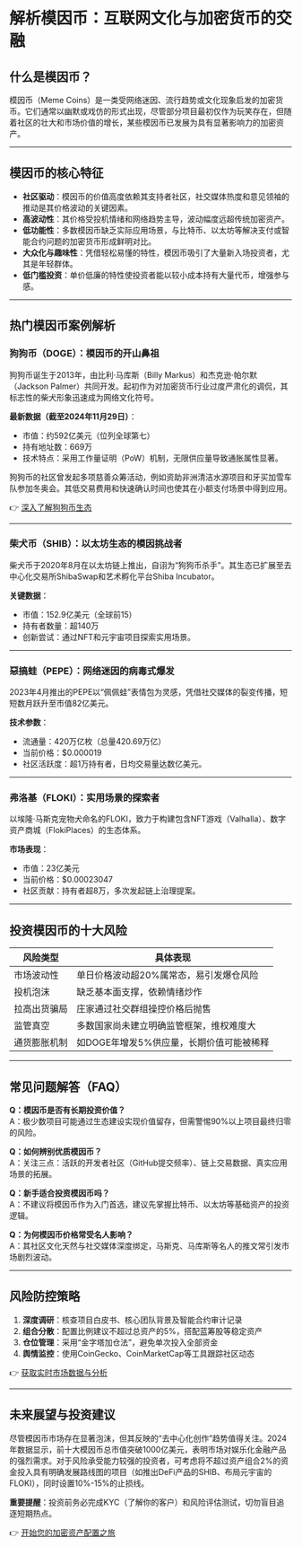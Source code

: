 # 解析模因币：互联网文化与加密货币的交融

## 什么是模因币？

模因币（Meme Coins）是一类受网络迷因、流行趋势或文化现象启发的加密货币。它们通常以幽默或戏仿的形式出现，尽管部分项目最初仅作为玩笑存在，但随着社区的壮大和市场价值的增长，某些模因币已发展为具有显著影响力的加密资产。

---

## 模因币的核心特征

- **社区驱动**：模因币的价值高度依赖其支持者社区，社交媒体热度和意见领袖的推动是其价格波动的关键因素。
- **高波动性**：其价格受投机情绪和网络趋势主导，波动幅度远超传统加密资产。
- **低功能性**：多数模因币缺乏实际应用场景，与比特币、以太坊等解决支付或智能合约问题的加密货币形成鲜明对比。
- **大众化与趣味性**：凭借轻松易懂的特性，模因币吸引了大量新入场投资者，尤其是年轻群体。
- **低门槛投资**：单价低廉的特性使投资者能以较小成本持有大量代币，增强参与感。

---

## 热门模因币案例解析

### 狗狗币（DOGE）：模因币的开山鼻祖

狗狗币诞生于2013年，由比利·马库斯（Billy Markus）和杰克逊·帕尔默（Jackson Palmer）共同开发。起初作为对加密货币行业过度严肃化的调侃，其标志性的柴犬形象迅速成为网络文化符号。

**最新数据（截至2024年11月29日）**：
- 市值：约592亿美元（位列全球第七）
- 持有地址数：669万
- 技术特点：采用工作量证明（PoW）机制，无限供应量导致通胀属性显著。

狗狗币的社区曾发起多项慈善众筹活动，例如资助非洲清洁水源项目和牙买加雪车队参加冬奥会。其低交易费用和快速确认时间也使其在小额支付场景中得到应用。

👉 [深入了解狗狗币生态](https://bit.ly/okx_welcome)

---

### 柴犬币（SHIB）：以太坊生态的模因挑战者

柴犬币于2020年8月在以太坊链上推出，自诩为“狗狗币杀手”。其生态已扩展至去中心化交易所ShibaSwap和艺术孵化平台Shiba Incubator。

**关键数据**：
- 市值：152.9亿美元（全球前15）
- 持有者数量：超140万
- 创新尝试：通过NFT和元宇宙项目探索实用场景。

---

### 惡搞蛙（PEPE）：网络迷因的病毒式爆发

2023年4月推出的PEPE以“佩佩蛙”表情包为灵感，凭借社交媒体的裂变传播，短短数月跃升至市值82亿美元。

**技术参数**：
- 流通量：420万亿枚（总量420.69万亿）
- 当前价格：$0.000019
- 社区活跃度：超1万持有者，日均交易量达数亿美元。

---

### 弗洛基（FLOKI）：实用场景的探索者

以埃隆·马斯克宠物犬命名的FLOKI，致力于构建包含NFT游戏（Valhalla）、数字资产商城（FlokiPlaces）的生态体系。

**市场表现**：
- 市值：23亿美元
- 当前价格：$0.00023047
- 社区贡献：持有者超8万，多次发起链上治理提案。

---

## 投资模因币的十大风险

| 风险类型          | 具体表现                                                                 |
|-------------------|--------------------------------------------------------------------------|
| 市场波动性        | 单日价格波动超20%属常态，易引发爆仓风险                                   |
| 投机泡沫          | 缺乏基本面支撑，依赖情绪炒作                                              |
| 拉高出货骗局      | 庄家通过社交群组操控价格后抛售                                           |
| 监管真空          | 多数国家尚未建立明确监管框架，维权难度大                                   |
| 通货膨胀机制      | 如DOGE年增发5%供应量，长期价值可能被稀释                                   |

---

## 常见问题解答（FAQ）

**Q：模因币是否有长期投资价值？**  
A：极少数项目可能通过生态建设实现价值留存，但需警惕90%以上项目最终归零的风险。

**Q：如何辨别优质模因币？**  
A：关注三点：活跃的开发者社区（GitHub提交频率）、链上交易数据、真实应用场景的拓展。

**Q：新手适合投资模因币吗？**  
A：不建议将模因币作为入门首选，建议先掌握比特币、以太坊等基础资产的投资逻辑。

**Q：为何模因币价格常受名人影响？**  
A：其社区文化天然与社交媒体深度绑定，马斯克、马库斯等名人的推文常引发市场剧烈波动。

---

## 风险防控策略

1. **深度调研**：核查项目白皮书、核心团队背景及智能合约审计记录  
2. **组合分散**：配置比例建议不超过总资产的5%，搭配蓝筹股等稳定资产  
3. **仓位管理**：采用“金字塔加仓法”，避免单次投入全部资金  
4. **舆情监控**：使用CoinGecko、CoinMarketCap等工具跟踪社区动态  

👉 [获取实时市场数据与分析](https://bit.ly/okx_welcome)

---

## 未来展望与投资建议

尽管模因币市场存在显著泡沫，但其反映的“去中心化创作”趋势值得关注。2024年数据显示，前十大模因币总市值突破1000亿美元，表明市场对娱乐化金融产品的强烈需求。对于风险承受能力较强的投资者，可考虑将不超过资产组合2%的资金投入具有明确发展路线图的项目（如推出DeFi产品的SHIB、布局元宇宙的FLOKI），同时设置10%-15%的止损线。

**重要提醒**：投资前务必完成KYC（了解你的客户）和风险评估测试，切勿盲目追逐短期热点。  

👉 [开始您的加密资产配置之旅](https://bit.ly/okx_welcome)